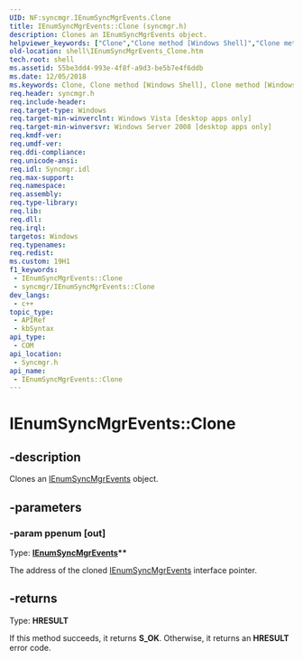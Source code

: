 ```yaml
---
UID: NF:syncmgr.IEnumSyncMgrEvents.Clone
title: IEnumSyncMgrEvents::Clone (syncmgr.h)
description: Clones an IEnumSyncMgrEvents object.
helpviewer_keywords: ["Clone","Clone method [Windows Shell]","Clone method [Windows Shell]","IEnumSyncMgrEvents interface","IEnumSyncMgrEvents interface [Windows Shell]","Clone method","IEnumSyncMgrEvents.Clone","IEnumSyncMgrEvents::Clone","_shell_IEnumSyncMgrEvents_Clone","shell.IEnumSyncMgrEvents_Clone","syncmgr/IEnumSyncMgrEvents::Clone"]
old-location: shell\IEnumSyncMgrEvents_Clone.htm
tech.root: shell
ms.assetid: 55be3dd4-993e-4f8f-a9d3-be5b7e4f6ddb
ms.date: 12/05/2018
ms.keywords: Clone, Clone method [Windows Shell], Clone method [Windows Shell],IEnumSyncMgrEvents interface, IEnumSyncMgrEvents interface [Windows Shell],Clone method, IEnumSyncMgrEvents.Clone, IEnumSyncMgrEvents::Clone, _shell_IEnumSyncMgrEvents_Clone, shell.IEnumSyncMgrEvents_Clone, syncmgr/IEnumSyncMgrEvents::Clone
req.header: syncmgr.h
req.include-header: 
req.target-type: Windows
req.target-min-winverclnt: Windows Vista [desktop apps only]
req.target-min-winversvr: Windows Server 2008 [desktop apps only]
req.kmdf-ver: 
req.umdf-ver: 
req.ddi-compliance: 
req.unicode-ansi: 
req.idl: Syncmgr.idl
req.max-support: 
req.namespace: 
req.assembly: 
req.type-library: 
req.lib: 
req.dll: 
req.irql: 
targetos: Windows
req.typenames: 
req.redist: 
ms.custom: 19H1
f1_keywords:
 - IEnumSyncMgrEvents::Clone
 - syncmgr/IEnumSyncMgrEvents::Clone
dev_langs:
 - c++
topic_type:
 - APIRef
 - kbSyntax
api_type:
 - COM
api_location:
 - Syncmgr.h
api_name:
 - IEnumSyncMgrEvents::Clone
---
```


# IEnumSyncMgrEvents::Clone


## -description

Clones an <a href="/windows/desktop/api/syncmgr/nn-syncmgr-ienumsyncmgrevents">IEnumSyncMgrEvents</a> object.

## -parameters

### -param ppenum [out]

Type: <b><a href="/windows/desktop/api/syncmgr/nn-syncmgr-ienumsyncmgrevents">IEnumSyncMgrEvents</a>**</b>

The address of the cloned <a href="/windows/desktop/api/syncmgr/nn-syncmgr-ienumsyncmgrevents">IEnumSyncMgrEvents</a> interface pointer.

## -returns

Type: <b>HRESULT</b>

If this method succeeds, it returns <b xmlns:loc="http://microsoft.com/wdcml/l10n">S_OK</b>. Otherwise, it returns an <b xmlns:loc="http://microsoft.com/wdcml/l10n">HRESULT</b> error code.

